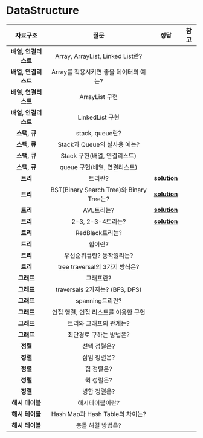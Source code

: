 # DataStructure

|자료구조| 질문 | 정답 | 참고|
| :--:| :--: | :--: | :--:|  
| __배열, 연결리스트__ |Array, ArrayList, Linked List란? |||
| __배열, 연결리스트__ |Array를 적용시키면 좋을 데이터의 예는?|||
| __배열, 연결리스트__ |ArrayList 구현|||
| __배열, 연결리스트__ |LinkedList 구현|||
| __스택, 큐__ |stack, queue란? |||
| __스택, 큐__ |Stack과 Queue의 실사용 예는? |||
| __스택, 큐__ |Stack 구현(배열, 연결리스트) |||
| __스택, 큐__ |queue 구현(배열, 연결리스트) |||
| __트리__  |트리란?|[__solution__](https://github.com/jhmin-kk99/Coding-Interview/blob/main/solution/ds1.txt)||
| __트리__  |BST(Binary Search Tree)와 Binary Tree는?|[__solution__](https://github.com/jhmin-kk99/Coding-Interview/blob/main/solution/ds2.txt)||
| __트리__  |AVL트리는?|[__solution__](https://github.com/jhmin-kk99/Coding-Interview/blob/main/solution/ds3.txt)||
| __트리__  |2-3, 2-3-4트리는?|[__solution__](https://github.com/jhmin-kk99/Coding-Interview/blob/main/solution/ds4.txt)||
| __트리__  |RedBlack트리는?|||
| __트리__  |힙이란?|||
| __트리__  |우선순위큐란? 동작원리는?|||
| __트리__  |tree traversal의 3가지 방식은?|||
| __그래프__  |그래프란?|||
| __그래프__  |traversals 2가지는? (BFS, DFS)|||
| __그래프__  |spanning트리란?|||
| __그래프__  |인접 행렬, 인접 리스트를 이용한 구현|||
| __그래프__  |트리와 그래프의 관계는?|||
| __그래프__  |최단경로 구하는 방법은?|||
| __정렬__  |선택 정렬은?|||
| __정렬__  |삽입 정렬은?|||
| __정렬__  |힙 정렬은?|||
| __정렬__  |퀵 정렬은?|||
| __정렬__  |병합 정렬은?|||
| __해시 테이블__  |해시테이블이란?|||
| __해시 테이블__  |Hash Map과 Hash Table의 차이는?|||
| __해시 테이블__  |충돌 해결 방법은?|||




   






